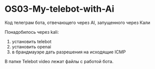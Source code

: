 # OS03-My-telebot-with-Ai
Код телеграм бота, отвечающего через AI, запущенного через Кали

Понадобилось через kali:
1) установить telebot 
2) установить openai
3) в брандмауэре дать разрешения на исходящие ICMP

В папке Telebot video лежат файлы с работой бота.
